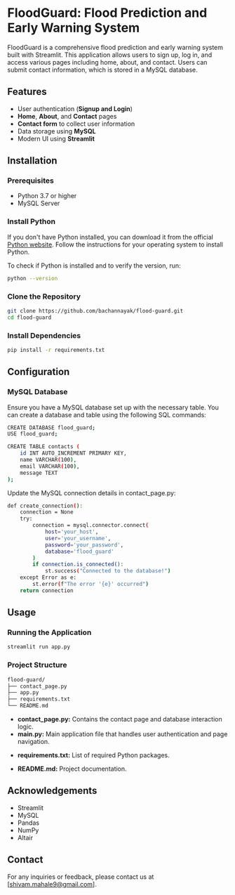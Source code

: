 # FloodGuard: Flood Prediction and Early Warning System

FloodGuard is a comprehensive flood prediction and early warning system built with Streamlit. This application allows users to sign up, log in, and access various pages including home, about, and contact. Users can submit contact information, which is stored in a MySQL database.

## Features

- User authentication (**Signup and Login**)
- **Home**, **About**, and **Contact** pages
- **Contact form** to collect user information
- Data storage using **MySQL**
- Modern UI using **Streamlit**

## Installation

### Prerequisites

- Python 3.7 or higher
- MySQL Server

### Install Python


If you don't have Python installed, you can download it from the official [Python website](https://www.python.org/downloads/). Follow the instructions for your operating system to install Python.

To check if Python is installed and to verify the version, run:

```sh
python --version
```
### Clone the Repository

```sh
git clone https://github.com/bachannayak/flood-guard.git
cd flood-guard
```
### Install Dependencies

```sh
pip install -r requirements.txt
```
## Configuration

### MySQL Database
Ensure you have a MySQL database set up with the necessary table. You can create a database and table using the following SQL commands:
```sh
CREATE DATABASE flood_guard;
USE flood_guard;
```
```sh
CREATE TABLE contacts (
    id INT AUTO_INCREMENT PRIMARY KEY,
    name VARCHAR(100),
    email VARCHAR(100),
    message TEXT
);
```
Update the MySQL connection details in contact_page.py:

```sh
def create_connection():
    connection = None
    try:
        connection = mysql.connector.connect(
            host='your_host',
            user='your_username',
            password='your_password',
            database='flood_guard'
        )
        if connection.is_connected():
            st.success("Connected to the database!")
    except Error as e:
        st.error(f"The error '{e}' occurred")
    return connection
```

## Usage

### Running the Application

```sh
streamlit run app.py
```

### Project Structure

```sh
flood-guard/
├── contact_page.py
├── app.py
├── requirements.txt
└── README.md
```
- **contact_page.py:** Contains the contact page and database interaction logic.
- **main.py:** Main application file that handles user authentication and page navigation.
+ **requirements.txt:** List of required Python packages.
* **README.md:** Project documentation.

## Acknowledgements
- Streamlit
- MySQL
- Pandas
- NumPy
- Altair

## Contact
For any inquiries or feedback, please contact us at [shivam.mahale9@gmail.com].

